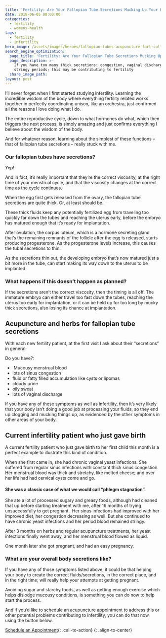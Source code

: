 ```yaml
---
title: 'Fertility: Are Your Fallopian Tube Secretions Mucking Up Your Fertility?'
date: 2018-06-05 00:00:00
categories:
  - fertility
  - womens-health
tags:
  - fertility
  - infertility
hero_image: /assets/images/heroes/fallopian-tubes-acupuncture-fort-collins-fertility.jpg
search_engine_optimization:
  page_title: 'Fertility: Are Your Fallopian Tube Secretions Mucking Up Your Fertility'
  page_description: >-
    If you have too many thick secretions: congestion, vaginal discharge,
    stringy periods; this may be contributing to fertility
  share_image_path:
layout: post
---
```


I’ll never forget when I first started studying infertility. Learning the incredible wisdom of the body where everything fertility related works together in perfectly coordinating unison, like an orchestra, just confirmed all the reasons I love doing what I do.

The entire reproductive cycle, down to what hormones do what, which then triggers the next process, is simply amazing and just confirms everything I believe about the wisdom of the body.

And for whatever reason, learning about the simplest of these functions – that of fallopian tube secretions – really stuck with me.

### Our fallopian tubes have secretions?

Yep!

And in fact, it’s really important that they’re the correct viscosity, at the right time of your menstrual cycle, and that the viscosity changes at the correct time as the cycle continues.

When the egg first gets released from the ovary, the fallopian tube secretions are quite thick. Or, at least should be.

These thick fluids keep any potentially fertilized egg from traveling too quickly far down the tubes and reaching the uterus early, before the embryo has matured enough that it’s ready for implantation.

After ovulation, the corpus luteum, which is a hormone secreting gland that’s the remaining remnants of the follicle after the egg is released, starts producing progesterone. As the progesterone levels increase, this causes the tubal secretions to thin.

As the secretions thin out, the developing embryo that’s now matured just a bit more in the tube, can start making its way down to the uterus to be implanted.

### What happens if this doesn’t happen as planned?

If the secretions aren’t the correct viscosity, then the timing is all off. The immature embryo can either travel too fast down the tubes, reaching the uterus too early for implantation, or it can be held up for too long by mucky thick secretions, also losing its chance at implantation.

## Acupuncture and herbs for fallopian tube secretions

With each new fertility patient, at the first visit I ask about their “secretions” in general:

Do you have?:

* &nbsp;Mucousy menstrual blood
* lots of sinus congestion
* fluid or fatty filled accumulation like cysts or lipomas
* cloudy urine
* oily sweat
* lots of vaginal discharge

If you have any of these symptoms as well as infertility, then it’s very likely that your body isn’t doing a good job at processing your fluids, so they end up clogging and mucking things up, as evidenced by the other symptoms in other areas of your body.

## Current infertility patient who just gave birth

A current fertility patient who just gave birth to her first child this month is a perfect example to illustrate this kind of condition.

When she first came in, she had chronic vaginal yeast infections. She suffered from regular sinus infections with constant thick sinus congestion. Her menstrual blood was thick and stretchy, like melted cheese; and over her life had had cervical cysts come and go.

#### She was a classic case of what we would call “phlegm stagnation”.

She ate a lot of processed sugary and greasy foods, although had cleaned that up before starting treatment with me, after 16 months of trying unsuccessfully to get pregnant. &nbsp;Her sinus infections had improved with her improved diet, her congestion decreasing as well. But she continued to have chronic yeast infections and her period blood remained stringy.

After 3 months on herbs and regular acupuncture treatments, her yeast infections finally went away, and her menstrual blood flowed as liquid.

One month later she got pregnant, and had an easy pregnancy.

### What are your overall body secretions like?

If you have any of those symptoms listed above, it could be that helping your body to create the correct fluids/secretions, in the correct place, and in the right time; will really help your attempts at getting pregnant.

Avoiding sugar and starchy foods, as well as getting enough exercise which helps dislodge mucousy conditions, is something you can do now to help start the process.

And if you’d like to schedule an acupuncture appointment to address this or other potential problems contributing to infertility, you can do that now using the button below.

[Schedule an Appointment](/make-an-appointment/){: .call-to-action}
{: .align-to-center}